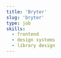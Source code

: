 ```yaml
---
title: 'Bryter'
slug: 'bryter'
type: job
skills:
  - frontend
  - design systems
  - library design
---
```

